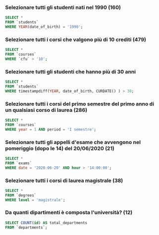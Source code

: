 ### Selezionare tutti gli studenti nati nel 1990 (160)

```SQL
SELECT *
FROM `students`
WHERE YEAR(date_of_birth) = '1990';
```

### Selezionare tutti i corsi che valgono più di 10 crediti (479)

```SQL
SELECT *
FROM `courses`
WHERE `cfu` > '10';
```

### Selezionare tutti gli studenti che hanno più di 30 anni

```SQL
SELECT *
FROM `students`
WHERE timestampdiff(YEAR, date_of_birth, CURDATE() ) > 30;
```

### Selezionare tutti i corsi del primo semestre del primo anno di un qualsiasi corso di laurea (286)

```SQL
SELECT *
FROM `courses`
WHERE year = 1 AND period = 'I semestre';
```

### Selezionare tutti gli appelli d'esame che avvengono nel pomeriggio (dopo le 14) del 20/06/2020 (21)

```SQL
SELECT *
FROM `exams`
WHERE date = '2020-06-20' AND hour > '14:00:00';
```

### Selezionare tutti i corsi di laurea magistrale (38)

```SQL
SELECT *
FROM `degrees`
WHERE level = 'magistrale';
```

### Da quanti dipartimenti è composta l'università? (12)

```SQL
SELECT COUNT(id) AS total_departments
FROM `departments`;
```

###

```SQL

```

###

```SQL

```

###

```SQL

```

###

```SQL

```
